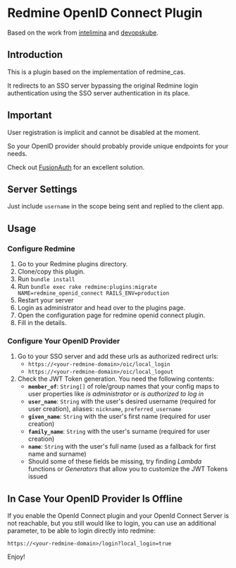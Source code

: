 # Redmine OpenID Connect Plugin #

Based on the work from [intelimina](https://bitbucket.org/intelimina/redmine_openid_connect) and [devopskube](https://github.com/devopskube).

## Introduction ##

This is a plugin based on the implementation of redmine_cas. 

It redirects to an SSO server bypassing the original Redmine login authentication using the SSO server authentication in its place.

## Important ##

User registration is implicit and cannot be disabled at the moment.

So your OpenID provider should probably provide unique endpoints for your needs.

Check out [FusionAuth](https://fusionauth.io/) for an excellent solution.

## Server Settings  ##

Just include `username` in the scope being sent and replied to the client app.

## Usage ##

### Configure Redmine ###

1. Go to your Redmine plugins directory.
2. Clone/copy this plugin.
3. Run `bundle install`
4. Run `bundle exec rake redmine:plugins:migrate NAME=redmine_openid_connect RAILS_ENV=production`
5. Restart your server
6. Login as administrator and head over to the plugins page.
7. Open the configuration page for redmine openid connect plugin.
8. Fill in the details.

### Configure Your OpenID Provider ###

1. Go to your SSO server and add these urls as authorized redirect urls:
   * `https://<your-redmine-domain>/oic/local_login`
   * `https://<your-redmine-domain>/oic/local_logout`
2. Check the JWT Token generation. You need the following contents:
   * **`member_of`**: `String[]` of role/group names that your config maps to user properties like *is administrator* or *is authorized to log in*
   * **`user_name`**: `String` with the user's desired username (required for user creation), aliases: `nickname`, `preferred_username`
   * **`given_name`**: `String` with the user's first name (required for user creation)
   * **`family_name`**: `String` with the user's surname (required for user creation)
   * **`name`**: `String` with the user's full name (used as a fallback for first name and surname)
   * Should some of these fields be missing, try finding *Lambda* functions or *Generators* that allow you to customize the JWT Tokens issued

## In Case Your OpenID Provider Is Offline ##

If you enable the OpenId Connect plugin and your OpenId Connect Server is not reachable, but you still would like to login, you can use an additional parameter, to be able to login directly into redmine: 

```https://<your-redmine-domain>/login?local_login=true```

Enjoy!
